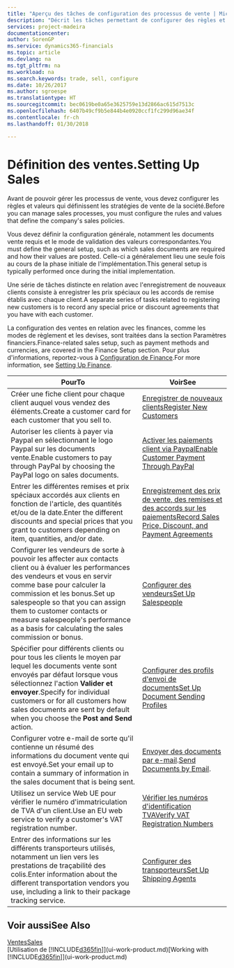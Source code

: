 ```yaml
---
title: "Aperçu des tâches de configuration des processus de vente | Microsoft Docs"
description: "Décrit les tâches permettant de configurer des règles et des valeurs pour définir vos stratégies et vos processus de vente."
services: project-madeira
documentationcenter: 
author: SorenGP
ms.service: dynamics365-financials
ms.topic: article
ms.devlang: na
ms.tgt_pltfrm: na
ms.workload: na
ms.search.keywords: trade, sell, configure
ms.date: 10/26/2017
ms.author: sgroespe
ms.translationtype: HT
ms.sourcegitcommit: bec0619be0a65e3625759e13d2866ac615d7513c
ms.openlocfilehash: 6407b49cf9b5e844b4e0920ccf1fc299d96ae34f
ms.contentlocale: fr-ch
ms.lasthandoff: 01/30/2018

---
```

# <a name="setting-up-sales"></a><span data-ttu-id="347b6-103">Définition des ventes.</span><span class="sxs-lookup"><span data-stu-id="347b6-103">Setting Up Sales</span></span>
<span data-ttu-id="347b6-104">Avant de pouvoir gérer les processus de vente, vous devez configurer les règles et valeurs qui définissent les stratégies de vente de la société.</span><span class="sxs-lookup"><span data-stu-id="347b6-104">Before you can manage sales processes, you must configure the rules and values that define the company's sales policies.</span></span>

<span data-ttu-id="347b6-105">Vous devez définir la configuration générale, notamment les documents vente requis et le mode de validation des valeurs correspondantes.</span><span class="sxs-lookup"><span data-stu-id="347b6-105">You must define the general setup, such as which sales documents are required and how their values are posted.</span></span> <span data-ttu-id="347b6-106">Celle-ci a généralement lieu une seule fois au cours de la phase initiale de l'implémentation.</span><span class="sxs-lookup"><span data-stu-id="347b6-106">This general setup is typically performed once during the initial implementation.</span></span>

<span data-ttu-id="347b6-107">Une série de tâches distincte en relation avec l'enregistrement de nouveaux clients consiste à enregistrer les prix spéciaux ou les accords de remise établis avec chaque client.</span><span class="sxs-lookup"><span data-stu-id="347b6-107">A separate series of tasks related to registering new customers is to record any special price or discount agreements that you have with each customer.</span></span>

<span data-ttu-id="347b6-108">La configuration des ventes en relation avec les finances, comme les modes de règlement et les devises, sont traitées dans la section Paramètres financiers.</span><span class="sxs-lookup"><span data-stu-id="347b6-108">Finance-related sales setup, such as payment methods and currencies, are covered in the Finance Setup section.</span></span> <span data-ttu-id="347b6-109">Pour plus d'informations, reportez-vous à [Configuration de Finance](finance-setup-finance.md).</span><span class="sxs-lookup"><span data-stu-id="347b6-109">For more information, see [Setting Up Finance](finance-setup-finance.md).</span></span>

| <span data-ttu-id="347b6-110">Pour</span><span class="sxs-lookup"><span data-stu-id="347b6-110">To</span></span> | <span data-ttu-id="347b6-111">Voir</span><span class="sxs-lookup"><span data-stu-id="347b6-111">See</span></span> |
| --- | --- |
| <span data-ttu-id="347b6-112">Créer une fiche client pour chaque client auquel vous vendez des éléments.</span><span class="sxs-lookup"><span data-stu-id="347b6-112">Create a customer card for each customer that you sell to.</span></span> |[<span data-ttu-id="347b6-113">Enregistrer de nouveaux clients</span><span class="sxs-lookup"><span data-stu-id="347b6-113">Register New Customers</span></span>](sales-how-register-new-customers.md) |
| <span data-ttu-id="347b6-114">Autoriser les clients à payer via Paypal en sélectionnant le logo Paypal sur les documents vente.</span><span class="sxs-lookup"><span data-stu-id="347b6-114">Enable customers to pay through PayPal by choosing the PayPal logo on sales documents.</span></span> |[<span data-ttu-id="347b6-115">Activer les paiements client via Paypal</span><span class="sxs-lookup"><span data-stu-id="347b6-115">Enable Customer Payment Through PayPal</span></span>](sales-how-enable-payment-service-extensions.md) |
| <span data-ttu-id="347b6-116">Entrer les différentes remises et prix spéciaux accordés aux clients en fonction de l'article, des quantités et/ou de la date.</span><span class="sxs-lookup"><span data-stu-id="347b6-116">Enter the different discounts and special prices that you grant to customers depending on item, quantities, and/or date.</span></span> |[<span data-ttu-id="347b6-117">Enregistrement des prix de vente, des remises et des accords sur les paiements</span><span class="sxs-lookup"><span data-stu-id="347b6-117">Record Sales Price, Discount, and Payment Agreements</span></span>](sales-how-record-sales-price-discount-payment-agreements.md) |
| <span data-ttu-id="347b6-118">Configurer les vendeurs de sorte à pouvoir les affecter aux contacts client ou à évaluer les performances des vendeurs et vous en servir comme base pour calculer la commission et les bonus.</span><span class="sxs-lookup"><span data-stu-id="347b6-118">Set up salespeople so that you can assign them to customer contacts or measure salespeople's performance as a basis for calculating the sales commission or bonus.</span></span> |[<span data-ttu-id="347b6-119">Configurer des vendeurs</span><span class="sxs-lookup"><span data-stu-id="347b6-119">Set Up Salespeople</span></span>](sales-how-setup-salespeople.md) |
| <span data-ttu-id="347b6-120">Spécifier pour différents clients ou pour tous les clients le moyen par lequel les documents vente sont envoyés par défaut lorsque vous sélectionnez l'action **Valider et envoyer**.</span><span class="sxs-lookup"><span data-stu-id="347b6-120">Specify for individual customers or for all customers how sales documents are sent by default when you choose the **Post and Send** action.</span></span> |[<span data-ttu-id="347b6-121">Configurer des profils d'envoi de documents</span><span class="sxs-lookup"><span data-stu-id="347b6-121">Set Up Document Sending Profiles</span></span>](sales-how-setup-document-send-profiles.md) |
| <span data-ttu-id="347b6-122">Configurer votre e-mail de sorte qu'il contienne un résumé des informations du document vente qui est envoyé.</span><span class="sxs-lookup"><span data-stu-id="347b6-122">Set your email up to contain a summary of information in the sales document that is being sent.</span></span> |<span data-ttu-id="347b6-123">[Envoyer des documents par e-mail](ui-how-send-documents-email.md).</span><span class="sxs-lookup"><span data-stu-id="347b6-123">[Send Documents by Email](ui-how-send-documents-email.md).</span></span> |
|<span data-ttu-id="347b6-124">Utilisez un service Web UE pour vérifier le numéro d'immatriculation de TVA d'un client.</span><span class="sxs-lookup"><span data-stu-id="347b6-124">Use an EU web service to verify a customer's VAT registration number.</span></span>|[<span data-ttu-id="347b6-125">Vérifier les numéros d'identification TVA</span><span class="sxs-lookup"><span data-stu-id="347b6-125">Verify VAT Registration Numbers</span></span>](finance-setup-vat.md)|
|<span data-ttu-id="347b6-126">Entrer des informations sur les différents transporteurs utilisés, notamment un lien vers les prestations de traçabilité des colis.</span><span class="sxs-lookup"><span data-stu-id="347b6-126">Enter information about the different transportation vendors you use, including a link to their package tracking service.</span></span>|[<span data-ttu-id="347b6-127">Configurer des transporteurs</span><span class="sxs-lookup"><span data-stu-id="347b6-127">Set Up Shipping Agents</span></span>](sales-how-to-set-up-shipping-agents.md)|

## <a name="see-also"></a><span data-ttu-id="347b6-128">Voir aussi</span><span class="sxs-lookup"><span data-stu-id="347b6-128">See Also</span></span>
[<span data-ttu-id="347b6-129">Ventes</span><span class="sxs-lookup"><span data-stu-id="347b6-129">Sales</span></span>](sales-manage-sales.md)  
<span data-ttu-id="347b6-130">[Utilisation de [!INCLUDE[d365fin](includes/d365fin_md.md)]](ui-work-product.md)</span><span class="sxs-lookup"><span data-stu-id="347b6-130">[Working with [!INCLUDE[d365fin](includes/d365fin_md.md)]](ui-work-product.md)</span></span>

